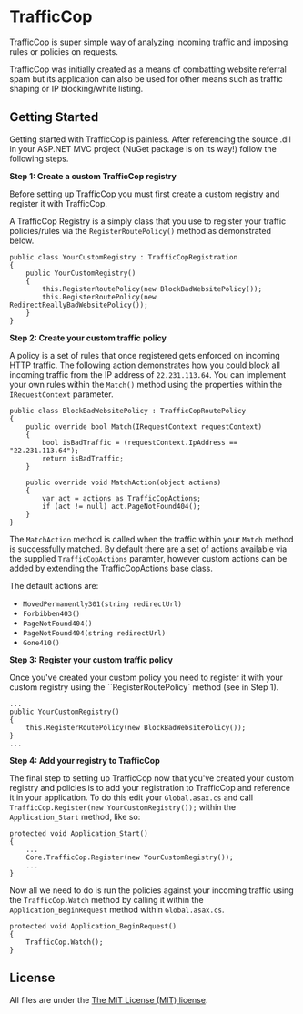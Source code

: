 # TrafficCop

TrafficCop is super simple way of analyzing incoming traffic and imposing rules or policies on requests.

TrafficCop was initially created as a means of combatting website referral spam but its application can also be used for other means such as traffic shaping or IP blocking/white listing.

Getting Started
-------

Getting started with TrafficCop is painless. After referencing the source .dll in your ASP.NET MVC project (NuGet package is on its way!) follow the following steps.

**Step 1: Create a custom TrafficCop registry**

Before setting up TrafficCop you must first create a custom registry and register it with TrafficCop.

A TrafficCop Registry is a simply class that you use to register your traffic policies/rules via the `RegisterRoutePolicy()` method as demonstrated below.

    public class YourCustomRegistry : TrafficCopRegistration
    {
        public YourCustomRegistry()
        {
            this.RegisterRoutePolicy(new BlockBadWebsitePolicy());
            this.RegisterRoutePolicy(new RedirectReallyBadWebsitePolicy());
        }
    }

**Step 2: Create your custom traffic policy**

A policy is a set of rules that once registered gets enforced on incoming HTTP traffic. The following action demonstrates how you could block all incoming traffic from the IP address of `22.231.113.64`. You can implement your own rules within the `Match()` method using the properties within the `IRequestContext` parameter.

    public class BlockBadWebsitePolicy : TrafficCopRoutePolicy
    {
        public override bool Match(IRequestContext requestContext)
        {
            bool isBadTraffic = (requestContext.IpAddress == "22.231.113.64");
            return isBadTraffic;
        }

        public override void MatchAction(object actions)
        {
            var act = actions as TrafficCopActions;
            if (act != null) act.PageNotFound404();
        }
    }
    
The `MatchAction` method is called when the traffic within your `Match` method is successfully matched. By default there are a set of actions available via the supplied `TrafficCopActions` paramter, however custom actions can be added by extending the TrafficCopActions base class.
    
The default actions are:
* `MovedPermanently301(string redirectUrl)`
* `Forbibben403()`
* `PageNotFound404()`
* `PageNotFound404(string redirectUrl)`
* `Gone410()`
    
**Step 3: Register your custom traffic policy**

Once you've created your custom policy you need to register it with your custom registry using the ``RegisterRoutePolicy` method (see in Step 1).

    ...
    public YourCustomRegistry()
    {
        this.RegisterRoutePolicy(new BlockBadWebsitePolicy());
    }
    ...

**Step 4: Add your registry to TrafficCop**

The final step to setting up TrafficCop now that you've created your custom registry and policies is to add your registration to TrafficCop and reference it in your application. To do this edit your `Global.asax.cs` and call `TrafficCop.Register(new YourCustomRegistry());` within the `Application_Start` method, like so:

    protected void Application_Start()
    {
        ...
        Core.TrafficCop.Register(new YourCustomRegistry());
        ...
    }

Now all we need to do is run the policies against your incoming traffic using the `TrafficCop.Watch` method by calling it within the `Application_BeginRequest` method within `Global.asax.cs`.

    protected void Application_BeginRequest()
    {
        TrafficCop.Watch();
    }

License
-------
All files are under the [The MIT License (MIT) license][license].

[license]:http://en.wikipedia.org/wiki/MIT_License
